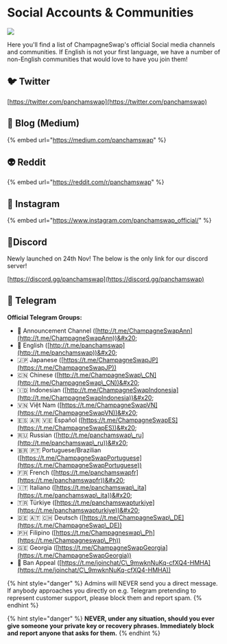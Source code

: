 # Social Accounts & Communities

![](<../.gitbook/assets/docs masthead (22).png>)

Here you'll find a list of ChampagneSwap's official Social media channels and communities. If English is not your first language, we have a number of non-English communities that would love to have you join them!

## 🐦 Twitter

[https://twitter.com/panchamswap](https://twitter.com/panchamswap)

## 📰 Blog (Medium)

{% embed url="https://medium.com/panchamswap" %}

## 👽 Reddit

{% embed url="https://reddit.com/r/panchamswap" %}

## 🤳 Instagram

{% embed url="https://www.instagram.com/panchamswap_official/" %}

## 🤖Discord

Newly launched on 24th Nov! The below is the only link for our discord server!

[https://discord.gg/panchamswap](https://discord.gg/panchamswap)

## 💬 Telegram

**Official Telegram Groups:**

* 📣 Announcement Channel ([http://t.me/ChampagneSwapAnn](http://t.me/ChampagneSwapAnn))&#x20;
* 🥞 English ([http://t.me/panchamswap](http://t.me/panchamswap))&#x20;
* 🇯🇵 Japanese ([https://t.me/ChampagneSwapJP](https://t.me/ChampagneSwapJP))
* 🇨🇳 Chinese ([http://t.me/ChampagneSwap\_CN](http://t.me/ChampagneSwap\_CN))&#x20;
* 🇮🇩 Indonesian ([http://t.me/ChampagneSwapIndonesia](http://t.me/ChampagneSwapIndonesia))&#x20;
* 🇻🇳 Việt Nam ([https://t.me/ChampagneSwapVN](https://t.me/ChampagneSwapVN))&#x20;
* 🇪🇸 🇦🇷 🇻🇪 Español ([https://t.me/ChampagneSwapES](https://t.me/ChampagneSwapES))&#x20;
* 🇷🇺 Russian ([http://t.me/panchamswap\_ru](http://t.me/panchamswap\_ru))&#x20;
* 🇧🇷 🇵🇹 Portuguese/Brazilian ([https://t.me/ChampagneSwapPortuguese](https://t.me/ChampagneSwapPortuguese))
* 🇫🇷 French ([https://t.me/panchamswapfr](https://t.me/panchamswapfr))&#x20;
* 🇮🇹 Italiano ([https://t.me/panchamswap\_ita](https://t.me/panchamswap\_ita))&#x20;
* 🇹🇷 Türkiye ([https://t.me/panchamswapturkiye](https://t.me/panchamswapturkiye))&#x20;
* 🇩🇪 🇦🇹 🇨🇭 Deutsch ([https://t.me/ChampagneSwap\_DE](https://t.me/ChampagneSwap\_DE))
* 🇵🇭 Filipino ([https://t.me/Champagneswap\_Ph](https://t.me/Champagneswap\_Ph))
* 🇬🇪 Georgia ([https://t.me/ChampagneSwapGeorgia](https://t.me/ChampagneSwapGeorgia))
* 😤 Ban Appeal ([https://t.me/joinchat/C\_9mwknNuKq-cfXQ4-HMHA](https://t.me/joinchat/C\_9mwknNuKq-cfXQ4-HMHA))

{% hint style="danger" %}
Admins will NEVER send you a direct message. If anybody approaches you directly on e.g. Telegram pretending to represent customer support, please block them and report spam.
{% endhint %}

{% hint style="danger" %}
**NEVER, under any situation, should you ever give someone your private key or recovery phrases. Immediately block and report anyone that asks for them.**
{% endhint %}
